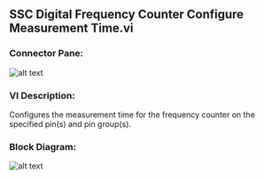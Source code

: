 ## **SSC Digital Frequency Counter Configure Measurement Time.vi**
### Connector Pane:
![alt text](/Digital/SSC%20Digital/Frequency%20Measurement/SSC%20Digital%20Frequency%20Counter%20Configure%20Measurement%20Time.vic.png "SSC Digital Frequency Counter Configure Measurement Time.vi connector pane")

### VI Description:
Configures the measurement time for the frequency counter on the specified pin(s) and pin group(s).

### Block Diagram:
![alt text](/Digital/SSC%20Digital/Frequency%20Measurement/SSC%20Digital%20Frequency%20Counter%20Configure%20Measurement%20Time.vid.png "SSC Digital Frequency Counter Configure Measurement Time.vi block diagram")
